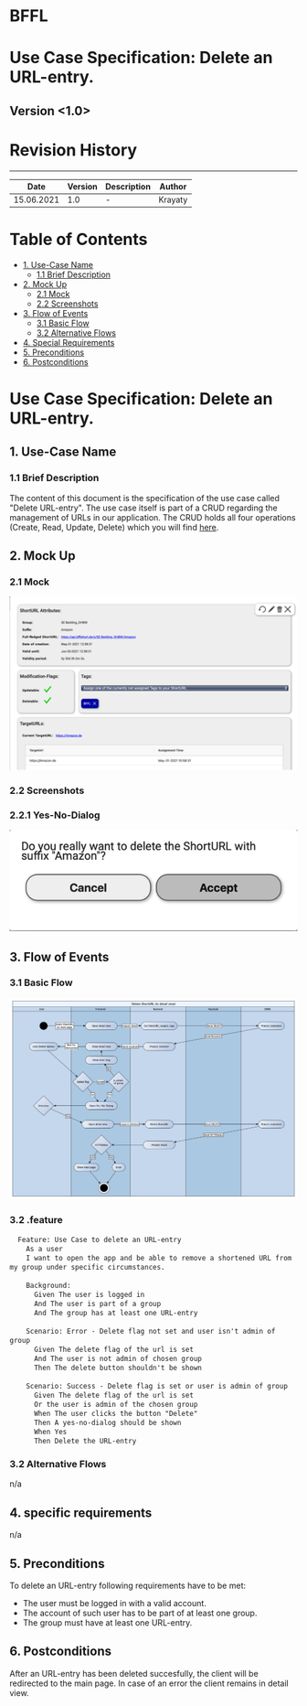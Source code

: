 # BFFL
# Use Case Specification: Delete an URL-entry.

## Version <1.0>

# Revision History
-----

|    Date    | Version | Description | Author |
|------------|---------|-------------|--------|
| 15.06.2021 |   1.0   |  -  | Krayaty |

# Table of Contents

- [1. Use-Case Name](#1-Use-Case-Name)
  * [1.1 Brief Description](#11-Brief-Description)
- [2. Mock Up](#2-Mock-Up)
  * [2.1 Mock](#21-Mock)
  * [2.2 Screenshots](#22-Screenshots)
- [3. Flow of Events](#3-Flow-of-Events)
  * [3.1 Basic Flow](#31-Basic-Flow)
  * [3.2 Alternative Flows](#32-Alternative-Flows)
- [4. Special Requirements](#4-special-requirements)
- [5. Preconditions](#5-Preconditions)
- [6. Postconditions](#6-Postconditions)

# Use Case Specification: Delete an URL-entry.

## 1. Use-Case Name  
### 1.1 Brief Description
The content of this document is the specification of the use case called "Delete URL-entry".
The use case itself is part of a CRUD regarding the management of URLs in our application. The CRUD holds all four operations (Create, Read, Update, Delete) which you will find [here](CRUD.md).


## 2. Mock Up
### 2.1 Mock
![Mock of detail-view](Mock/mock_total.png)

### 2.2 Screenshots
### 2.2.1 Yes-No-Dialog
![Mock of Yes-No-Dialog](Mock/mock_yn-dialog.png)

## 3. Flow of Events
### 3.1 Basic Flow
![Basic Flow](./UC_Delete-URL_flow.png)

### 3.2 .feature
``` Cucumber
  Feature: Use Case to delete an URL-entry
    As a user
    I want to open the app and be able to remove a shortened URL from my group under specific circumstances.

    Background:
      Given The user is logged in
      And The user is part of a group
      And The group has at least one URL-entry

    Scenario: Error - Delete flag not set and user isn't admin of group
      Given The delete flag of the url is set
      And The user is not admin of chosen group
      Then The delete button shouldn't be shown

    Scenario: Success - Delete flag is set or user is admin of group
      Given The delete flag of the url is set
      Or the user is admin of the chosen group
      When The user clicks the button "Delete"
      Then A yes-no-dialog should be shown
      When Yes
      Then Delete the URL-entry
```

### 3.2 Alternative Flows
n/a


## 4. specific requirements
n/a

## 5. Preconditions
To delete an URL-entry following requirements have to be met:
- The user must be logged in with a valid account.
- The account of such user has to be part of at least one group.
- The group must have at least one URL-entry.

## 6. Postconditions
After an URL-entry has been deleted succesfully, the client will be redirected to the main page.
In case of an error the client remains in detail view.
